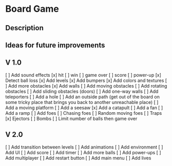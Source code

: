 # Board Game

## Description

## Ideas for future improvements

## V 1.0

[ ] Add sound effects
  [x] hit
  [ ] win
  [ ] game over
  [ ] score
  [ ] power-up
[x] Detect ball loss
[x] Add levels
[x] Add bumpers
[x] Add colors and textures
[ ] Add more obstacles
  [x] Add walls
  [ ] Add moving obstacles
  [ ] Add rotating obstacles
  [ ] Add sliding obstacles (doors)
  [ ] Add one-way walls
  [ ] Add teleporters
  [ ] Add a hole
  [ ] Add an outside path (get out of the board on some tricky place that brings you back to another unreachable place)
  [ ] Add a moving platform
  [ ] Add a seesaw
  [x] Add a catapult
  [ ] Add a fan
  [ ] Add a ramp
[ ] Add foes
  [ ] Chasing foes
  [ ] Random moving foes
  [ ] Traps
  [x] Ejectors
  [ ] Bombs
[ ] Limit number of balls then game over

## V 2.0

[ ] Add transition between levels
[ ] Add animations
[ ] Add environment
[ ] Add UI
[ ] Add score
[ ] Add timer
[ ] Add more balls
[ ] Add power-ups
[ ] Add multiplayer
[ ] Add restart button
[ ] Add main menu
[ ] Add lives
